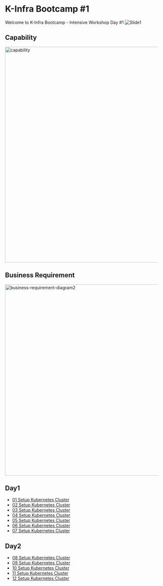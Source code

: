 # K-Infra Bootcamp #1
Welcome to K-Infra Bootcamp - Intensive Workshop Day #1
![Slide1](https://github.com/chayapon-s/kbtg-infra-kampus-bootcamp2024/assets/49383429/40c4ba50-673c-4bac-981b-eb21bc3dd264)

## Capability
<img width="711" alt="capability" src="https://github.com/chayapon-s/kbtg-infra-kampus-bootcamp2024/assets/49383429/a54b3b5d-564c-4f7b-b2cf-5ce1ce09cba1">

## Business Requirement
<img width="630" alt="business-requirement-diagram2" src="https://github.com/chayapon-s/kbtg-infra-kampus-bootcamp2024/assets/49383429/e6d13eda-e03b-4c22-a20c-151406e43289">

## Day1
- [01 Setup Kubernetes Cluster](instruction_day1/01_setup_k8s.md)
- [02 Setup Kubernetes Cluster](instruction_day1/02_deploy_simple_apps.md)
- [03 Setup Kubernetes Cluster](instruction_day1/03_setup_monitoring_k8s.md)
- [04 Setup Kubernetes Cluster](instruction_day1/04_setup_ansible.md)
- [05 Setup Kubernetes Cluster](instruction_day1/05_setup_zabbixserver.md)
- [06 Setup Kubernetes Cluster](instruction_day1/06_setup_zabbixagent.md)
- [07 Setup Kubernetes Cluster](instruction_day1/07_setup_grafana01.md)

## Day2
- [08 Setup Kubernetes Cluster](instruction_day2/08_setup_filebeat.md)
- [09 Setup Kubernetes Cluster](instruction_day2/09_setup_kibana-elk.md)
- [10 Setup Kubernetes Cluster](instruction_day2/10_day2_operation.md)
- [11 Setup Kubernetes Cluster](instruction_day2/11_setup_grafana02.md)
- [12 Setup Kubernetes Cluster](instruction_day2/12_k8s_situation_example.md)
